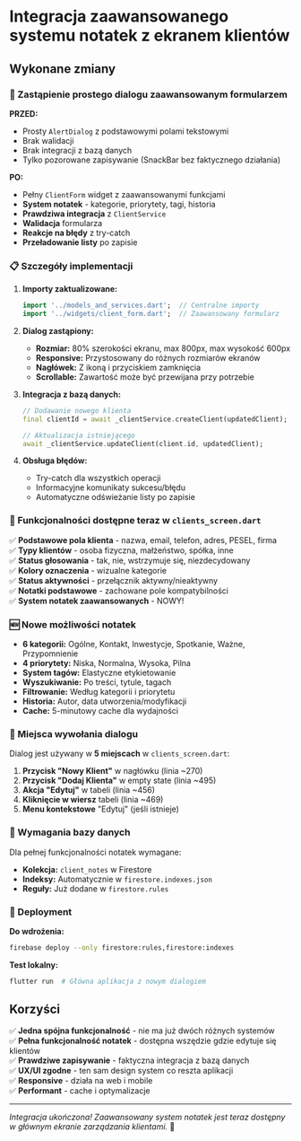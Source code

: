 # Integracja zaawansowanego systemu notatek z ekranem klientów

## Wykonane zmiany

### 🔄 Zastąpienie prostego dialogu zaawansowanym formularzem

**PRZED:** 
- Prosty `AlertDialog` z podstawowymi polami tekstowymi
- Brak walidacji
- Brak integracji z bazą danych  
- Tylko pozorowane zapisywanie (SnackBar bez faktycznego działania)

**PO:**
- Pełny `ClientForm` widget z zaawansowanymi funkcjami
- **System notatek** - kategorie, priorytety, tagi, historia
- **Prawdziwa integracja** z `ClientService` 
- **Walidacja** formularza
- **Reakcje na błędy** z try-catch
- **Przeładowanie listy** po zapisie

### 📋 Szczegóły implementacji

1. **Importy zaktualizowane:**
   ```dart
   import '../models_and_services.dart';  // Centralne importy
   import '../widgets/client_form.dart';  // Zaawansowany formularz
   ```

2. **Dialog zastąpiony:**
   - **Rozmiar:** 80% szerokości ekranu, max 800px, max wysokość 600px
   - **Responsive:** Przystosowany do różnych rozmiarów ekranów
   - **Nagłówek:** Z ikoną i przyciskiem zamknięcia
   - **Scrollable:** Zawartość może być przewijana przy potrzebie

3. **Integracja z bazą danych:**
   ```dart
   // Dodawanie nowego klienta
   final clientId = await _clientService.createClient(updatedClient);
   
   // Aktualizacja istniejącego
   await _clientService.updateClient(client.id, updatedClient);
   ```

4. **Obsługa błędów:**
   - Try-catch dla wszystkich operacji
   - Informacyjne komunikaty sukcesu/błędu
   - Automatyczne odświeżanie listy po zapisie

### 🎯 Funkcjonalności dostępne teraz w `clients_screen.dart`

✅ **Podstawowe pola klienta** - nazwa, email, telefon, adres, PESEL, firma  
✅ **Typy klientów** - osoba fizyczna, małżeństwo, spółka, inne  
✅ **Status głosowania** - tak, nie, wstrzymuje się, niezdecydowany  
✅ **Kolory oznaczenia** - wizualne kategorie  
✅ **Status aktywności** - przełącznik aktywny/nieaktywny  
✅ **Notatki podstawowe** - zachowane pole kompatybilności  
✅ **System notatek zaawansowanych** - NOWY!  

### 🆕 Nowe możliwości notatek

- **6 kategorii:** Ogólne, Kontakt, Inwestycje, Spotkanie, Ważne, Przypomnienie
- **4 priorytety:** Niska, Normalna, Wysoka, Pilna  
- **System tagów:** Elastyczne etykietowanie
- **Wyszukiwanie:** Po treści, tytule, tagach
- **Filtrowanie:** Według kategorii i priorytetu
- **Historia:** Autor, data utworzenia/modyfikacji
- **Cache:** 5-minutowy cache dla wydajności

### 🔧 Miejsca wywołania dialogu

Dialog jest używany w **5 miejscach** w `clients_screen.dart`:

1. **Przycisk "Nowy Klient"** w nagłówku (linia ~270)
2. **Przycisk "Dodaj Klienta"** w empty state (linia ~495)  
3. **Akcja "Edytuj"** w tabeli (linia ~456)
4. **Kliknięcie w wiersz** tabeli (linia ~469)
5. **Menu kontekstowe** "Edytuj" (jeśli istnieje)

### 💾 Wymagania bazy danych

Dla pełnej funkcjonalności notatek wymagane:
- **Kolekcja:** `client_notes` w Firestore
- **Indeksy:** Automatycznie w `firestore.indexes.json`
- **Reguły:** Już dodane w `firestore.rules`

### 🚀 Deployment

**Do wdrożenia:**
```bash
firebase deploy --only firestore:rules,firestore:indexes
```

**Test lokalny:**
```bash
flutter run  # Główna aplikacja z nowym dialogiem
```

## Korzyści

✅ **Jedna spójna funkcjonalność** - nie ma już dwóch różnych systemów  
✅ **Pełna funkcjonalność notatek** - dostępna wszędzie gdzie edytuje się klientów  
✅ **Prawdziwe zapisywanie** - faktyczna integracja z bazą danych  
✅ **UX/UI zgodne** - ten sam design system co reszta aplikacji  
✅ **Responsive** - działa na web i mobile  
✅ **Performant** - cache i optymalizacje  

---
*Integracja ukończona! Zaawansowany system notatek jest teraz dostępny w głównym ekranie zarządzania klientami.* 🎉
